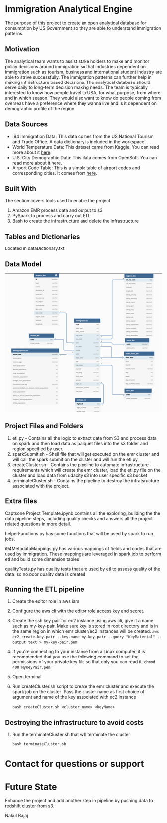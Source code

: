 # Immigration Analytical Engine 

The purpose of this project to create an open analytical database for consumption by US Government so they are able to understand immigration patterns.

## Motivation

The analytical team wants to assist stake holders to make and monitor policy decisions around immigration so that industries dependent on immigration such as tourism, business and international student industry are able to strive successfully. The immigration patterns can further help in making infrastructure based decisions. The analytical database should serve daily to long-term decision making needs. The team is typically interested to know how people travel to USA, for what purpose, from where and in which season. They would also want to know do people coming from overseas have a preference where they wanna live and is it dependent on demographic profile of the region.

## Data Sources

* I94 Immigration Data: This data comes from the US National Tourism and Trade Office. A data dictionary is included in the workspace.
* World Temperature Data: This dataset came from Kaggle. You can read more about it [here](https://www.kaggle.com/berkeleyearth/climate-change-earth-surface-temperature-data).
* U.S. City Demographic Data: This data comes from OpenSoft. You can read more about it [here](https://public.opendatasoft.com/explore/dataset/us-cities-demographics/export/).
* Airport Code Table: This is a simple table of airport codes and corresponding cities. It comes from [here](https://datahub.io/core/airport-codes#data).

## Built With

The section covers tools used to enable the project.

1. Amazon EMR process data and output to s3
2. PySpark to process and carry out ETL
3. Bash to create the infrastructure and delete the infrastructure

## Tables and Dictionaries

Located in dataDictionary.txt


## Data Model

![alt text](https://github.com/Nakulbajaj101/dataEngineeringCapstoneImmigration/blob/master/DataModel.png?raw=true)

## Project Files and Folders

1. etl.py - Contains all the logic to extract data from S3 and process data on spark and then load data as parquet files into the s3 folder and region specified by user.
2. sparkSubmit.sh - Shell file that will get executed on the emr cluster and will call the spark submit on the cluster and will run the etl.py
3. createCluster.sh - Contains the pipeline to automate infrastructure requirements which will create the emr cluster, load the etl.py file on the cluster and load data from udacity s3 into user specific s3 bucket
4. terminateCluster.sh - Contains the pipeline to destroy the infratsructure associated with the project.

## Extra files

Captsone Project Template.ipynb contains all the exploring, building the 
the data pipeline steps, including quality checks and answers all the project related questions in more detail.

helperFunctions.py has some functions that will be used by spark 
to run jobs.

i94MetadataMappings.py has various mappings of fields and codes that 
are used by immigration. These mappings are leveraged in spark job to perform etl and build some dimension tables

qualityTests.py has quality tests that are used by etl to assess quality
of the data, so no poor quality data is created

## Running the ETL pipeline

1. Create the editor role in aws iam
2. Configure the aws cli with the editor role access key and secret.
3. Create the ssh key pair for ec2 instance using aws cli, give it a name such as my-key-pair. Make sure key is stored in root directory and is in the same region in which emr cluster/ec2 instances will be created.
   `aws ec2 create-key-pair --key-name my-key-pair --query "KeyMaterial" --output text > my-key-pair.pem`

4. If you're connecting to your instance from a Linux computer, it is recommended that you use the following command to set the permissions of your private key file so that only you can read it.
   `chmod 400 MyKeyPair.pem`
   
5. Open terminal
6. Run createCluster.sh script to create the emr cluster and execute the spark job on the cluster
   .Pass the cluster name as first choice of argument and name of the key associated with ec2 instance

    `bash createCluster.sh <cluster_name> <keyName>`


## Destroying the infrastructure to avoid costs

1. Run the terminateCluster.sh that will terminate the cluster
   
    `bash terminateCluster.sh`
 
# Contact for questions or support


# Future State

Enhance the project and add another step in pipeline by pushing data to redshift cluster from s3. 


Nakul Bajaj
